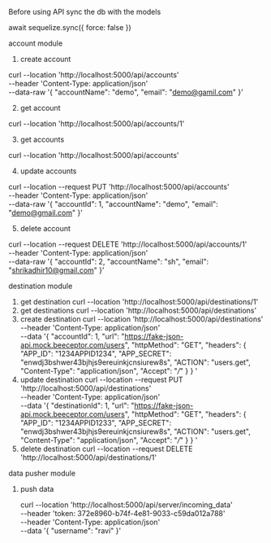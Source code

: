 
Before using API sync the db with the models

await sequelize.sync({ force: false })

account module

1. create account

curl --location 'http://localhost:5000/api/accounts' \
--header 'Content-Type: application/json' \
--data-raw '{
    "accountName": "demo",
    "email": "demo@gamil.com"
}'

2. get account

curl --location 'http://localhost:5000/api/accounts/1'

3. get accounts

curl --location 'http://localhost:5000/api/accounts'

4. update accounts

curl --location --request PUT 'http://localhost:5000/api/accounts' \
--header 'Content-Type: application/json' \
--data-raw '{
    "accountId": 1,
    "accountName": "demo",
    "email": "demo@gmail.com"
}'

5. delete account

curl --location --request DELETE 'http://localhost:5000/api/accounts/1' \
--header 'Content-Type: application/json' \
--data-raw '{
    "accountId": 2,
    "accountName": "sh",
    "email": "shrikadhir10@gmail.com"
}'


destination module

1. get destination
  curl --location 'http://localhost:5000/api/destinations/1'
3. get destinations
  curl --location 'http://localhost:5000/api/destinations'
5. create destination
   curl --location 'http://localhost:5000/api/destinations' \
--header 'Content-Type: application/json' \
--data '{
  "accountId": 1,
  "url": "https://fake-json-api.mock.beeceptor.com/users",
  "httpMethod": "GET",
  "headers": {
    "APP_ID": "1234APPID1234",
    "APP_SECRET": "enwdj3bshwer43bjhjs9ereuinkjcnsiurew8s",
    "ACTION": "users.get",
    "Content-Type": "application/json", 
    "Accept": "*/*"
  }
}
'
7. update destination
   curl --location --request PUT 'http://localhost:5000/api/destinations' \
--header 'Content-Type: application/json' \
--data '{
  "destinationId": 1,
  "url": "https://fake-json-api.mock.beeceptor.com/users",
  "httpMethod": "GET",
  "headers": {
    "APP_ID": "1234APPID1233",
    "APP_SECRET": "enwdj3bshwer43bjhjs9ereuinkjcnsiurew8s",
    "ACTION": "users.get",
    "Content-Type": "application/json", 
    "Accept": "*/*"
  }
}
'
9. delete destination
   curl --location --request DELETE 'http://localhost:5000/api/destinations/1'
   
data pusher module

1. push data

   curl --location 'http://localhost:5000/api/server/incoming_data' \
--header 'token: 372e8960-b74f-4e81-9033-c59da012a788' \
--header 'Content-Type: application/json' \
--data '{
    "username": "ravi"
}'
